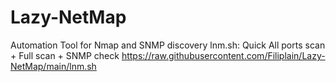 # Lazy-NetMap
Automation Tool for Nmap and SNMP discovery
lnm.sh: Quick All ports scan + Full scan + SNMP check
https://raw.githubusercontent.com/Filiplain/Lazy-NetMap/main/lnm.sh
